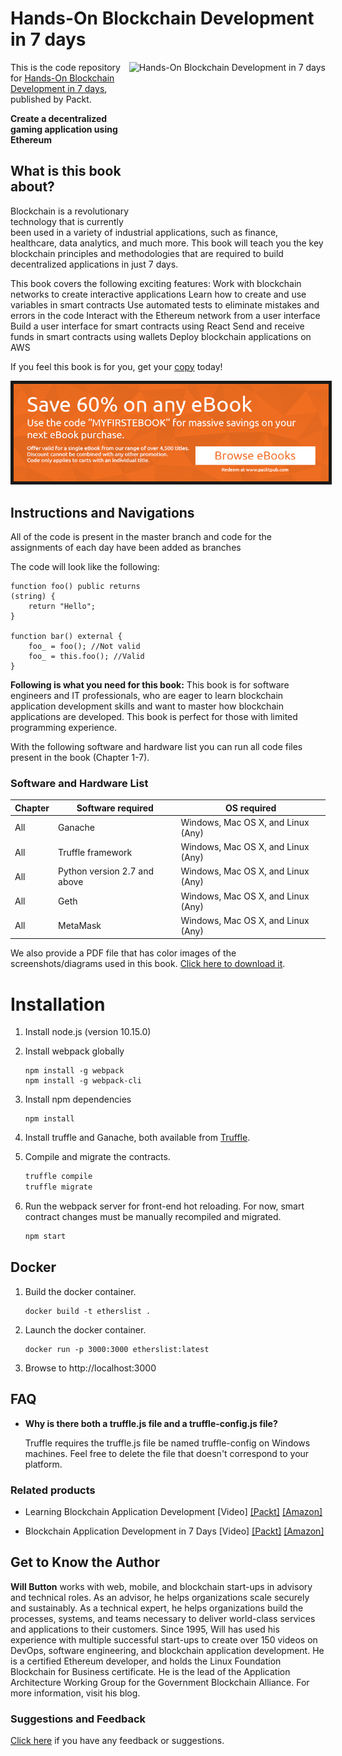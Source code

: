 # Hands-On Blockchain Development in 7 days

<a href="https://www.packtpub.com/big-data-and-business-intelligence/hands-blockchain-development-7-days?utm_source=github&utm_medium=repository&utm_campaign=9781838640101 "><img src="https://dz13w8afd47il.cloudfront.net/sites/default/files/imagecache/ppv4_main_book_cover/B14101_1.png" alt="Hands-On Blockchain Development in 7 days" height="256px" align="right"></a>

This is the code repository for [Hands-On Blockchain Development in 7 days](https://www.packtpub.com/big-data-and-business-intelligence/hands-blockchain-development-7-days?utm_source=github&utm_medium=repository&utm_campaign=9781838640101 ), published by Packt.

**Create a decentralized gaming application using Ethereum**

## What is this book about?
Blockchain is a revolutionary technology that is currently been used in a variety of industrial applications, such as finance, healthcare, data analytics, and much more. This book will teach you the key blockchain principles and methodologies that are required to build decentralized applications in just 7 days.

This book covers the following exciting features:
Work with blockchain networks to create interactive applications 
Learn how to create and use variables in smart contracts 
Use automated tests to eliminate mistakes and errors in the code 
Interact with the Ethereum network from a user interface 
Build a user interface for smart contracts using React 
Send and receive funds in smart contracts using wallets 
Deploy blockchain applications on AWS 

If you feel this book is for you, get your [copy](https://www.amazon.com/dp/1-838-64010-X) today!

<a href="https://www.packtpub.com/?utm_source=github&utm_medium=banner&utm_campaign=GitHubBanner"><img src="https://raw.githubusercontent.com/PacktPublishing/GitHub/master/GitHub.png" 
alt="https://www.packtpub.com/" border="5" /></a>

## Instructions and Navigations
All of the code is present in the master branch and code for the assignments of each day have been added as branches

The code will look like the following:
```
function foo() public returns
(string) {
    return "Hello";
}

function bar() external {
    foo_ = foo(); //Not valid
    foo_ = this.foo(); //Valid
}
```

**Following is what you need for this book:**
This book is for software engineers and IT professionals, who are eager to learn blockchain application development skills and want to master how blockchain applications are developed. This book is perfect for those with limited programming experience.	

With the following software and hardware list you can run all code files present in the book (Chapter 1-7).
### Software and Hardware List
| Chapter | Software required | OS required |
| -------- | ------------------------------------ | ----------------------------------- |
| All | Ganache  | Windows, Mac OS X, and Linux (Any) |
| All | Truffle framework | Windows, Mac OS X, and Linux (Any) |
| All | Python version 2.7 and above | Windows, Mac OS X, and Linux (Any) |
| All | Geth | Windows, Mac OS X, and Linux (Any) |
| All | MetaMask | Windows, Mac OS X, and Linux (Any) |

We also provide a PDF file that has color images of the screenshots/diagrams used in this book. [Click here to download it](http://www.packtpub.com/sites/default/files/downloads/9781838640101_ColorImages.pdf).

# Installation
1. Install node.js (version 10.15.0)

1. Install webpack globally
    ```
    npm install -g webpack
    npm install -g webpack-cli
    ```

1. Install npm dependencies
   ```
   npm install
   ```

1. Install truffle and Ganache, both available from [Truffle](https://truffleframework.com/).

1. Compile and migrate the contracts.
    ```javascript
    truffle compile
    truffle migrate
    ```

1. Run the webpack server for front-end hot reloading. For now, smart contract changes must be manually recompiled and migrated.
    ```javascript
    npm start
    ```

## Docker

1. Build the docker container.
    ```
    docker build -t etherslist .
    ```

1. Launch the docker container.
    ```
    docker run -p 3000:3000 etherslist:latest
    ```

1. Browse to http://localhost:3000

## FAQ

* __Why is there both a truffle.js file and a truffle-config.js file?__

    Truffle requires the truffle.js file be named truffle-config on Windows machines. Feel free to delete the file that doesn't correspond to your platform.

### Related products
* Learning Blockchain Application Development [Video] [[Packt]](https://www.packtpub.com/application-development/learning-blockchain-application-development-video?utm_source=github&utm_medium=repository&utm_campaign=9781789345728 ) [[Amazon]](https://www.amazon.com/dp/1-789-34572-3)

* Blockchain Application Development in 7 Days [Video] [[Packt]](https://www.packtpub.com/application-development/blockchain-application-development-7-days-video?utm_source=github&utm_medium=repository&utm_campaign=) [[Amazon]](https://www.amazon.com/dp/1-789-34194-9)

## Get to Know the Author
**Will Button**
 works with web, mobile, and blockchain start-ups in advisory and technical roles. As an advisor, he helps organizations scale securely and sustainably. As a technical expert, he helps organizations build the processes, systems, and teams necessary to deliver world-class services and applications to their customers. Since 1995, Will has used his experience with multiple successful start-ups to create over 150 videos on DevOps, software engineering, and blockchain application development. He is a certified Ethereum developer, and holds the Linux Foundation Blockchain for Business certificate. He is the lead of the Application Architecture Working Group for the Government Blockchain Alliance. For more information, visit his blog.



### Suggestions and Feedback
[Click here](https://docs.google.com/forms/d/e/1FAIpQLSdy7dATC6QmEL81FIUuymZ0Wy9vH1jHkvpY57OiMeKGqib_Ow/viewform) if you have any feedback or suggestions.


